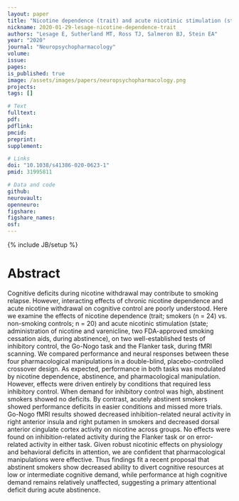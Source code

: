 ```yaml
---
layout: paper
title: "Nicotine dependence (trait) and acute nicotinic stimulation (state) modulate attention but not inhibitory control: converging fMRI evidence from the Go-Nogo and Flanker tasks"
nickname: 2020-01-29-lesage-nicotine-dependence-trait
authors: "Lesage E, Sutherland MT, Ross TJ, Salmeron BJ, Stein EA"
year: "2020"
journal: "Neuropsychopharmacology"
volume:
issue:
pages:
is_published: true
image: /assets/images/papers/neuropsychopharmacology.png
projects:
tags: []

# Text
fulltext:
pdf:
pdflink:
pmcid:
preprint:
supplement:

# Links
doi: "10.1038/s41386-020-0623-1"
pmid: 31995811

# Data and code
github:
neurovault:
openneuro:
figshare:
figshare_names:
osf:
---
```

{% include JB/setup %}

# Abstract

Cognitive deficits during nicotine withdrawal may contribute to smoking relapse. However, interacting effects of chronic nicotine dependence and acute nicotine withdrawal on cognitive control are poorly understood. Here we examine the effects of nicotine dependence (trait; smokers (n = 24) vs. non-smoking controls; n = 20) and acute nicotinic stimulation (state; administration of nicotine and varenicline, two FDA-approved smoking cessation aids, during abstinence), on two well-established tests of inhibitory control, the Go-Nogo task and the Flanker task, during fMRI scanning. We compared performance and neural responses between these four pharmacological manipulations in a double-blind, placebo-controlled crossover design. As expected, performance in both tasks was modulated by nicotine dependence, abstinence, and pharmacological manipulation. However, effects were driven entirely by conditions that required less inhibitory control. When demand for inhibitory control was high, abstinent smokers showed no deficits. By contrast, acutely abstinent smokers showed performance deficits in easier conditions and missed more trials. Go-Nogo fMRI results showed decreased inhibition-related neural activity in right anterior insula and right putamen in smokers and decreased dorsal anterior cingulate cortex activity on nicotine across groups. No effects were found on inhibition-related activity during the Flanker task or on error-related activity in either task. Given robust nicotinic effects on physiology and behavioral deficits in attention, we are confident that pharmacological manipulations were effective. Thus findings fit a recent proposal that abstinent smokers show decreased ability to divert cognitive resources at low or intermediate cognitive demand, while performance at high cognitive demand remains relatively unaffected, suggesting a primary attentional deficit during acute abstinence.
